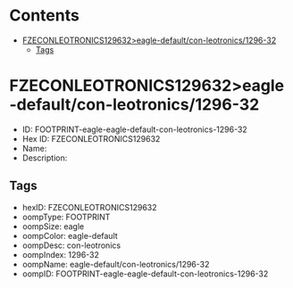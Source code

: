 



Contents
========

* [FZECONLEOTRONICS129632>eagle-default/con-leotronics/1296-32](#fzeconleotronics129632eagle-defaultcon-leotronics1296-32)
	* [Tags](#tags)

# FZECONLEOTRONICS129632>eagle-default/con-leotronics/1296-32

- ID: FOOTPRINT-eagle-eagle-default-con-leotronics-1296-32
- Hex ID: FZECONLEOTRONICS129632
- Name: 
- Description: 

## Tags

- hexID: FZECONLEOTRONICS129632
- oompType: FOOTPRINT
- oompSize: eagle
- oompColor: eagle-default
- oompDesc: con-leotronics
- oompIndex: 1296-32
- oompName: eagle-default/con-leotronics/1296-32
- oompID: FOOTPRINT-eagle-eagle-default-con-leotronics-1296-32

